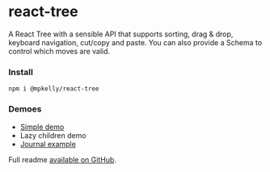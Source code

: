 # react-tree

A React Tree with a sensible API that supports sorting, drag & drop, keyboard navigation, cut/copy and paste. You can also provide a Schema to control which moves are valid.

### Install

`npm i @mpkelly/react-tree`

### Demoes

- [Simple demo](https://codesandbox.io/s/fervent-wave-u7psb?file=/src/App.tsx)
- Lazy children demo
- [Journal example](https://github.com/mpkelly/Journal/blob/master/packages/journal/src/features/collections-tree/CollectionsTree.tsx)

Full readme [available on GitHub](https://github.com/mpkelly/react-tree/blob/master/README.md).

